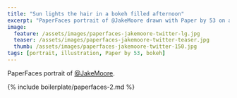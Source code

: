 ```yaml
---
title: "Sun lights the hair in a bokeh filled afternoon"
excerpt: "PaperFaces portrait of @JakeMoore drawn with Paper by 53 on an iPad."
image: 
  feature: /assets/images/paperfaces-jakemoore-twitter-lg.jpg
  teaser: /assets/images/paperfaces-jakemoore-twitter-teaser.jpg
  thumb: /assets/images/paperfaces-jakemoore-twitter-150.jpg
tags: [portrait, illustration, Paper by 53, bokeh]
---
```


PaperFaces portrait of [@JakeMoore](http://twitter.com/JakeMoore).

{% include boilerplate/paperfaces-2.md %}
